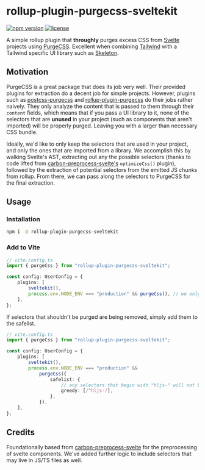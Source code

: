 # rollup-plugin-purgecss-sveltekit

[![npm version](https://img.shields.io/npm/v/rollup-plugin-purgecss-sveltekit?logo=npm&color=cb3837)](https://www.npmjs.com/package/rollup-plugin-purgecss-sveltekit)
[![license](https://img.shields.io/badge/license-MIT-%23bada55)](https://github.com/AdrianGonz97/rollup-plugin-purgecss-sveltekit/blob/main/LICENSE)

A simple rollup plugin that **throughly** purges excess CSS from [Svelte](https://svelte.dev/) projects using [PurgeCSS](https://purgecss.com/). Excellent when combining [Tailwind](https://tailwindcss.com/) with a Tailwind specific UI library such as [Skeleton](https://skeleton.dev).

## Motivation

PurgeCSS is a great package that does its job very well. Their provided plugins for extraction do a decent job for simple projects. However, plugins such as [postcss-purgecss](https://github.com/FullHuman/purgecss/tree/main/packages/postcss-purgecss) and [rollup-plugin-purgecss](https://github.com/FullHuman/purgecss/tree/main/packages/rollup-plugin-purgecss) do their jobs rather naively. They only analyze the content that is passed to them through their `content` fields, which means that if you pass a UI library to it, none of the selectors that are **unused** in your project (such as components that aren't imported) will be properly purged. Leaving you with a larger than necessary CSS bundle.

Ideally, we'd like to only keep the selectors that are used in your project, and only the ones that are imported from a library. We accomplish this by walking Svelte's AST, extracting out any the possible selectors (thanks to code lifted from [carbon-preprocess-svelte's](https://github.com/carbon-design-system/carbon-preprocess-svelte) `optimizeCss()` plugin), followed by the extraction of potential selectors from the emitted JS chunks from rollup. From there, we can pass along the selectors to PurgeCSS for the final extraction.

## Usage

### Installation

```bash
npm i -D rollup-plugin-purgecss-sveltekit
```

### Add to Vite

```ts
// vite.config.ts
import { purgeCss } from "rollup-plugin-purgecss-sveltekit";

const config: UserConfig = {
	plugins: [
		sveltekit(),
		process.env.NODE_ENV === "production" && purgeCss(), // we only want it to run in production
	],
};
```

If selectors that shouldn't be purged are being removed, simply add them to the safelist.

```ts
// vite.config.ts
import { purgeCss } from "rollup-plugin-purgecss-sveltekit";

const config: UserConfig = {
	plugins: [
		sveltekit(),
		process.env.NODE_ENV === "production" &&
			purgeCss({
				safelist: {
					// any selectors that begin with "hljs-" will not be purged
					greedy: [/^hljs-/],
				},
			}),
	],
};
```

## Credits

Foundationally based from [carbon-preprocess-svelte](https://github.com/carbon-design-system/carbon-preprocess-svelte) for the preprocessing of svelte components. We've added further logic to include selectors that may live in JS/TS files as well.

